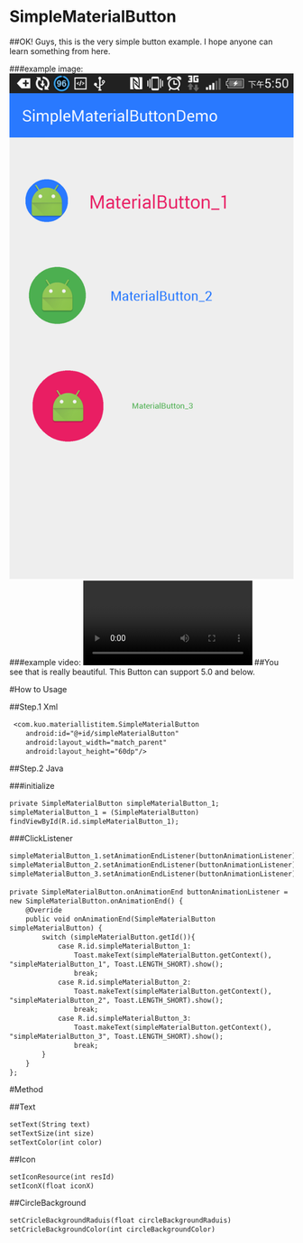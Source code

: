 # SimpleMaterialButton

##OK! Guys, this is the very simple button example. I hope anyone can learn something from here.

###example image:
![alt tag](https://github.com/Kuan-Wei-Kuo/SimpleMaterialButton/blob/master/readyMeImage/exmapleImage.png?raw=true)
###example video:
![alt tag](https://github.com/Kuan-Wei-Kuo/SimpleMaterialButton/blob/master/readyMeImage/exmapleVideo.mp4?raw=true)
##You see that is really beautiful. This Button can support 5.0 and below.

#How to Usage

##Step.1 Xml

     <com.kuo.materiallistitem.SimpleMaterialButton
        android:id="@+id/simpleMaterialButton"
        android:layout_width="match_parent"
        android:layout_height="60dp"/>
        
##Step.2 Java

###initialize

    private SimpleMaterialButton simpleMaterialButton_1;
    simpleMaterialButton_1 = (SimpleMaterialButton) findViewById(R.id.simpleMaterialButton_1);
    
###ClickListener

    simpleMaterialButton_1.setAnimationEndListener(buttonAnimationListener);
    simpleMaterialButton_2.setAnimationEndListener(buttonAnimationListener);
    simpleMaterialButton_3.setAnimationEndListener(buttonAnimationListener);
    
    private SimpleMaterialButton.onAnimationEnd buttonAnimationListener = new SimpleMaterialButton.onAnimationEnd() {
        @Override
        public void onAnimationEnd(SimpleMaterialButton simpleMaterialButton) {
            switch (simpleMaterialButton.getId()){
                case R.id.simpleMaterialButton_1:
                    Toast.makeText(simpleMaterialButton.getContext(), "simpleMaterialButton_1", Toast.LENGTH_SHORT).show();
                    break;
                case R.id.simpleMaterialButton_2:
                    Toast.makeText(simpleMaterialButton.getContext(), "simpleMaterialButton_2", Toast.LENGTH_SHORT).show();
                    break;
                case R.id.simpleMaterialButton_3:
                    Toast.makeText(simpleMaterialButton.getContext(), "simpleMaterialButton_3", Toast.LENGTH_SHORT).show();
                    break;
            }
        }
    };

#Method

##Text
    
    setText(String text)
    setTextSize(int size)
    setTextColor(int color)

##Icon
    
    setIconResource(int resId)
    setIconX(float iconX)

##CircleBackground

    setCricleBackgroundRaduis(float circleBackgroundRaduis)
    setCricleBackgroundColor(int circleBackgroundColor)
    
    
    
    
    
        

        
        
